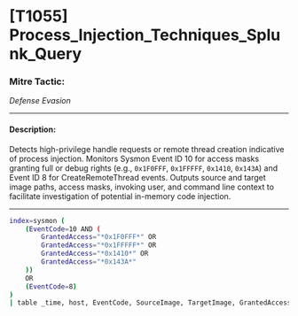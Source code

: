 # [T1055] Process_Injection_Techniques_Splunk_Query

### Mitre Tactic:  
*Defense Evasion*

---

#### Description:  
Detects high-privilege handle requests or remote thread creation indicative of process injection. Monitors Sysmon Event ID 10 for access masks granting full or debug rights (e.g., `0x1F0FFF`, `0x1FFFFF`, `0x1410`, `0x143A`) and Event ID 8 for CreateRemoteThread events. Outputs source and target image paths, access masks, invoking user, and command line context to facilitate investigation of potential in-memory code injection.

---

```bash
index=sysmon (
    (EventCode=10 AND (
        GrantedAccess="*0x1F0FFF*" OR 
        GrantedAccess="*0x1FFFFF*" OR 
        GrantedAccess="*0x1410*" OR 
        GrantedAccess="*0x143A*"
    ))
    OR
    (EventCode=8)
)
| table _time, host, EventCode, SourceImage, TargetImage, GrantedAccess, User, CommandLine
```
